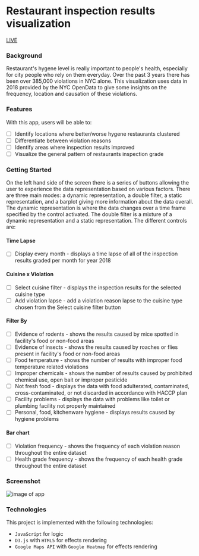 # Restaurant inspection results visualization

[LIVE](http://www.amyskywyl.com/restaurant-inspection-results-visualization/)

### Background

Restaurant's hygene level is really important to people's health, especially for city people who rely on them everyday. Over the past 3 years there has been over 385,000 violations in NYC alone.
This visualization uses data in 2018 provided by the NYC OpenData to give some insights on the frequency, location and causation of these violations.


### Features  

With this app, users will be able to:
- [ ] Identify locations where better/worse hygene restaurants clustered
- [ ] Differentiate between violation reasons
- [ ] Identify areas where inspection results improved
- [ ] Visualize the general pattern of restaurants inspection grade

### Getting Started

On the left hand side of the screen there is a series of buttons allowing the user to experience the data representation based on various factors. There are three main modes: a dynamic representation, a double filter, a static representation, and a barplot giving more information about the data overall. The dynamic representation is where the data changes over a time frame specified by the control activated. The double filter is a mixture of a dynamic representation and a static representation.
The different controls are:

#### Time Lapse
- [ ] Display every month - displays a time lapse of all of the inspection results graded per month for year 2018

#### Cuisine x Violation
- [ ] Select cuisine filter - displays the inspection results for the selected cuisine type
- [ ] Add violation lapse - add a violation reason lapse to the cuisine type chosen from the Select cuisine filter button

#### Filter By
- [ ] Evidence of rodents - shows the results caused by mice spotted in facility's food or non-food areas
- [ ] Evidence of insects - shows the results caused by roaches or flies present in facility's food or non-food areas
- [ ] Food temperature - shows the number of results with improper food temperature related violations
- [ ] Improper chemicals - shows the number of results caused by prohibited chemical use, open bait or improper pesticide
- [ ] Not fresh food - displays the data with food adulterated, contaminated, cross-contaminated, or not discarded in accordance with HACCP plan
- [ ] Facility problems - displays the data with problems like toilet or plumbing facility not properly maintained
- [ ] Personal, food, kitchenware hygiene - displays results caused by hygiene problems

#### Bar chart
- [ ] Violation frequency - shows the frequency of each violation reason throughout the entire dataset
- [ ] Health grade frequency - shows the frequency of each health grade throughout the entire dataset

### Screenshot
![image of app](./images/readme_image.png)


### Technologies

This project is implemented with the following technologies:

- `JavaScript` for logic
- `D3.js` with `HTML5` for effects rendering
- `Google Maps API` with `Google Heatmap` for effects rendering


